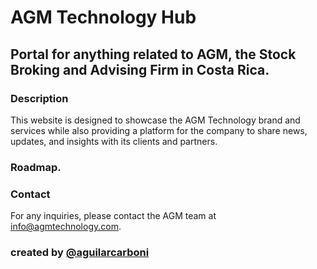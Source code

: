 # AGM Technology Hub

## Portal for anything related to AGM, the Stock Broking and Advising Firm in Costa Rica.

### Description 

This website is designed to showcase the AGM Technology brand and services while also providing a platform for the company to share news, updates, and insights with its clients and partners.

### Roadmap.

### Contact
For any inquiries, please contact the AGM team at [info@agmtechnology.com](mailto:info@agmtechnology.com).

### created by [@aguilarcarboni](https://github.com/aguilarcarboni/)
